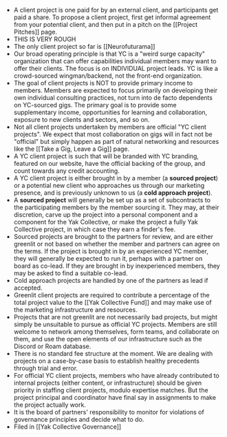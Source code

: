- A client project is one paid for by an external client, and participants get paid a share. To propose a client project, first get informal agreement from your potential client, and then put in a pitch on the [[Project Pitches]] page.
- THIS IS VERY ROUGH
- The only client project so far is [[Neurofuturama]]
- Our broad operating principle is that YC is a "weird surge capacity" organization that can offer capabilities individual members may want to offer their clients. The focus is on INDIVIDUAL project leads. YC is like a crowd-sourced wingman/backend, not the front-end organization.
- The goal of client projects is NOT to provide primary income to members. Members are expected to focus primarily on developing their own individual consulting practices, not turn into de facto dependents on YC-sourced gigs. The primary goal is to provide some supplementary income, opportunities for learning and collaboration, exposure to new clients and sectors, and so on.
- Not all client projects undertaken by members are official "YC client projects". We expect that most collaboration on gigs will in fact not be "official" but simply happen as part of natural networking and resources like the [[Take a Gig, Leave a Gig]] page. 
- A YC client project is such that will be branded with YC branding, featured on our website, have the official backing of the group, and count towards any credit accounting.
- A YC client project is either brought in by a member (a **sourced project**) or a potential new client who approaches us through our marketing presence, and is previously unknown to us (a **cold approach project**).
- A **sourced project** will generally be set up as a set of subcontracts to the participating members by the member sourcing it. They may, at their discretion, carve up the project into a personal component and a component for the Yak Collective, or make the project a fully Yak Collective project, in which case they earn a finder's fee.
- Sourced projects are brought to the partners for review, and are either greenlit or not based on whether the member and partners can agree on the terms. If the project is brought in by an experienced YC member, they will generally be expected to run it, perhaps with a partner on board as co-lead. If they are brought in by inexperienced members, they may be asked to find a suitable co-lead.
- Cold approach projects are handled by one of the partners as lead if accepted.
- Greenlit client projects are required to contribute a percentage of the total project value to the [[Yak Collective Fund]] and may make use of the marketing infrastructure and resources.
- Projects that are not greenlit are not necessarily bad projects, but might simply be unsuitable to pursue as official YC projects. Members are still welcome to network among themselves, form teams, and collaborate on them, and use the open elements of our infrastructure such as the Discord or Roam database.
- There is no standard fee structure at the moment. We are dealing with projects on a case-by-case basis to establish healthy precedents through trial and error.
- For official YC client projects, members who have already contributed to internal projects (either content, or infrastructure) should be given priority in staffing client projects, modulo expertise matches. But the project principal and coordinator have final say in assignments to make the project actually work. 
- It is the board of partners' responsibility to monitor for violations of governance principles and decide what to do.
- Filed in [[Yak Collective Governance]]
